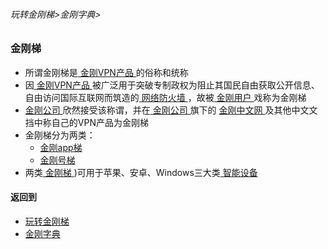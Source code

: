 ###### 玩转金刚梯>金刚字典>

### 金刚梯

- 所谓金刚梯是[ 金刚VPN产品 ](https://github.com/a2zitpro/web/blob/master/LadderFree/kkDictionary/kkproducts.md)的俗称和统称
- 因[ 金刚VPN产品 ]()被广泛用于突破专制政权为阻止其国民自由获取公开信息、自由访问国际互联网而筑造的[ 网络防火墙 ]()，故被[ 金刚用户 ]()戏称为金刚梯
- [ 金刚公司 ](https://github.com/a2zitpro/web/blob/master/LadderFree/kkDictionary/atozitpro.md)欣然接受该称谓，并在[ 金刚公司 ](https://github.com/a2zitpro/web/blob/master/LadderFree/kkDictionary/atozitpro.md)旗下的 [ 金刚中文网 ](https://github.com/a2zitpro/web/blob/master/LadderFree/kkDictionary/KKSiteZH.md)及其他中文文挡中称自己的VPN产品为金刚梯
- 金刚梯分为两类：
  - [金刚app梯 ](https://github.com/a2zitpro/web/blob/master/LadderFree/kkDictionary/KKLadderAPP.md)
  - [金刚号梯 ](https://github.com/a2zitpro/web/blob/master/LadderFree/kkDictionary/KKLadderKKID.md)
- 两类[ 金刚梯 ](https://github.com/a2zitpro/web/blob/master/LadderFree/kkDictionary/KKLadder.md)
)可用于苹果、安卓、Windows三大类[ 智能设备 ]()


#### 返回到
- [玩转金刚梯](https://github.com/a2zitpro/web/blob/master/LadderFree/main.md)
- [金刚字典](https://github.com/a2zitpro/web/blob/master/LadderFree/kkDictionary/kkDictionary.md)

